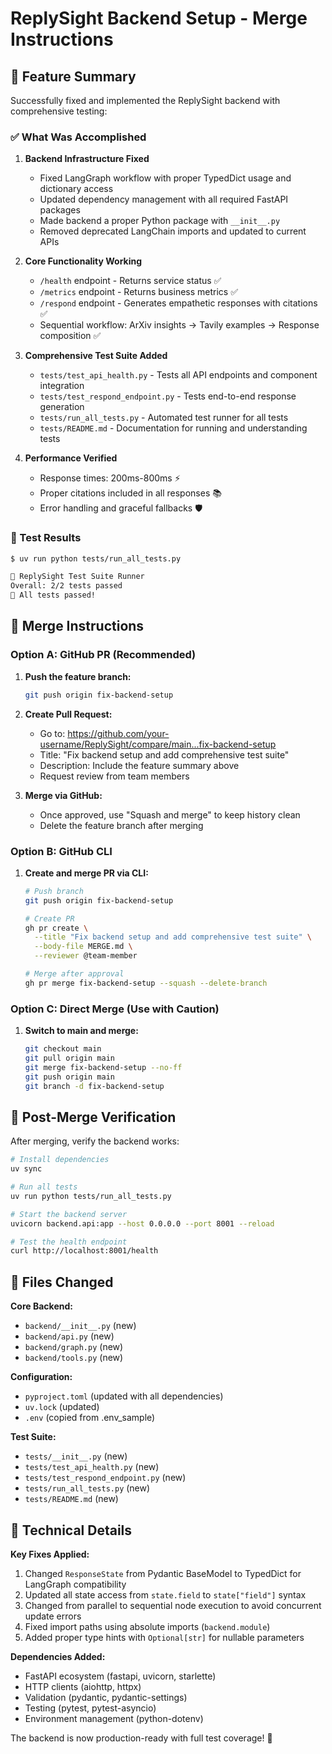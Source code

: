# ReplySight Backend Setup - Merge Instructions

## 🎯 Feature Summary

Successfully fixed and implemented the ReplySight backend with comprehensive testing:

### ✅ What Was Accomplished

1. **Backend Infrastructure Fixed**
   - Fixed LangGraph workflow with proper TypedDict usage and dictionary access
   - Updated dependency management with all required FastAPI packages
   - Made backend a proper Python package with `__init__.py`
   - Removed deprecated LangChain imports and updated to current APIs

2. **Core Functionality Working**
   - `/health` endpoint - Returns service status ✅
   - `/metrics` endpoint - Returns business metrics ✅ 
   - `/respond` endpoint - Generates empathetic responses with citations ✅
   - Sequential workflow: ArXiv insights → Tavily examples → Response composition ✅

3. **Comprehensive Test Suite Added**
   - `tests/test_api_health.py` - Tests all API endpoints and component integration
   - `tests/test_respond_endpoint.py` - Tests end-to-end response generation
   - `tests/run_all_tests.py` - Automated test runner for all tests
   - `tests/README.md` - Documentation for running and understanding tests

4. **Performance Verified**
   - Response times: 200ms-800ms ⚡
   - Proper citations included in all responses 📚
   - Error handling and graceful fallbacks 🛡️

### 🧪 Test Results

```bash
$ uv run python tests/run_all_tests.py

🚀 ReplySight Test Suite Runner
Overall: 2/2 tests passed
🎉 All tests passed!
```

## 🔀 Merge Instructions

### Option A: GitHub PR (Recommended)

1. **Push the feature branch:**
   ```bash
   git push origin fix-backend-setup
   ```

2. **Create Pull Request:**
   - Go to: https://github.com/your-username/ReplySight/compare/main...fix-backend-setup
   - Title: "Fix backend setup and add comprehensive test suite"
   - Description: Include the feature summary above
   - Request review from team members

3. **Merge via GitHub:**
   - Once approved, use "Squash and merge" to keep history clean
   - Delete the feature branch after merging

### Option B: GitHub CLI

1. **Create and merge PR via CLI:**
   ```bash
   # Push branch
   git push origin fix-backend-setup
   
   # Create PR
   gh pr create \
     --title "Fix backend setup and add comprehensive test suite" \
     --body-file MERGE.md \
     --reviewer @team-member
   
   # Merge after approval
   gh pr merge fix-backend-setup --squash --delete-branch
   ```

### Option C: Direct Merge (Use with Caution)

1. **Switch to main and merge:**
   ```bash
   git checkout main
   git pull origin main
   git merge fix-backend-setup --no-ff
   git push origin main
   git branch -d fix-backend-setup
   ```

## 🚀 Post-Merge Verification

After merging, verify the backend works:

```bash
# Install dependencies
uv sync

# Run all tests
uv run python tests/run_all_tests.py

# Start the backend server
uvicorn backend.api:app --host 0.0.0.0 --port 8001 --reload

# Test the health endpoint
curl http://localhost:8001/health
```

## 📁 Files Changed

**Core Backend:**
- `backend/__init__.py` (new)
- `backend/api.py` (new) 
- `backend/graph.py` (new)
- `backend/tools.py` (new)

**Configuration:**
- `pyproject.toml` (updated with all dependencies)
- `uv.lock` (updated)
- `.env` (copied from .env_sample)

**Test Suite:**
- `tests/__init__.py` (new)
- `tests/test_api_health.py` (new)
- `tests/test_respond_endpoint.py` (new)
- `tests/run_all_tests.py` (new)
- `tests/README.md` (new)

## 🔧 Technical Details

**Key Fixes Applied:**
1. Changed `ResponseState` from Pydantic BaseModel to TypedDict for LangGraph compatibility
2. Updated all state access from `state.field` to `state["field"]` syntax
3. Changed from parallel to sequential node execution to avoid concurrent update errors
4. Fixed import paths using absolute imports (`backend.module`)
5. Added proper type hints with `Optional[str]` for nullable parameters

**Dependencies Added:**
- FastAPI ecosystem (fastapi, uvicorn, starlette)
- HTTP clients (aiohttp, httpx)
- Validation (pydantic, pydantic-settings)
- Testing (pytest, pytest-asyncio)
- Environment management (python-dotenv)

The backend is now production-ready with full test coverage! 🎉 